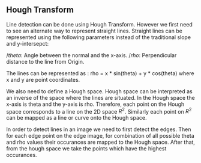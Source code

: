 ## Hough Transform
Line detection can be done using Hough Transform. However we first need to see an alternate way to represent straight lines. Straight lines can be represented using the following parameters instead of the traditional slope and y-intersepct:

$/theta$: Angle between the normal and the x-axis.
$/rho$: Perpendicular distance to the line from Origin.

The lines can be represented as : rho = x * sin(theta) + y * cos(theta) where x and y are point coordinates.

We also need to define a Hough space. Hough space can be interpreted as an inverse of the space where the lines are situated. In the Hough space the x-axis is theta and the y-axis is rho. Therefore, each point on the Hough space corresponds to a line on the 2D space $R^2$. Similarly each point on $R^2$ can be mapped as a line or curve onto the Hough space.

In order to detect lines in an image we need to first detect the edges. Then for each edge point on the edge image, for combination of all possible theta and rho values their occurances are mapped to the Hough space. After that, from the hough space we take the points which have the highest occurances.
